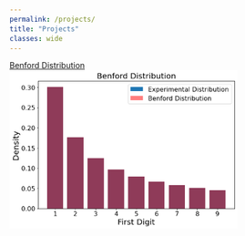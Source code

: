 ```yaml
---
permalink: /projects/
title: "Projects"
classes: wide
---
```


[Benford Distribution](https://johnmcgrane.github.io/projects/benford/)<br />
[<img src="/assets/images/output_7_0.png" alt="drawing" width="400"/>](https://johnmcgrane.github.io/projects/benford/)


